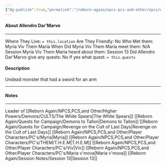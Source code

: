 ```yaml
---
{"dg-publish":true,"permalink":"/reborn-again/npcs-pcs-and-other/npcs/dead/allendro-dar-marvo/"}
---
```



#### About Allendro Dar'Marvo
---
Where They Live: `= this.location`
Are They Friendly: No
Who Met them: Myria Viv Them Maria
When Did Myria Viv Them Maria meet them: N/A
Session Myria Viv Them Maria heard about them: Session 13
Did Allendro Dar'Marvo give any quests: No
	If yes what quest: `= this.quests`


#### Description
Undead monster that had a sword for an arm

---

#### Notes
---
Leader of [[Reborn Again/NPCS,PCS,and Other/Higher Powers/Demons/CULTS/The White Spears\|The White Spears]] 
[[Reborn Again/Quests for Campaign/Demons to Tallon\|Demons to Tallon]]
[[Reborn Again/Quests for Campaign/Revenge on the Cult of Last Days\|Revenge on the Cult of Last Days]]
[[Reborn Again/NPCS,PCS,and Other/Player Characters/PC's/Myria\|Myria]]
[[Reborn Again/NPCS,PCS,and Other/Player Characters/PC's/THEM/T.H.E.M\|T.H.E.M]]
[[Reborn Again/NPCS,PCS,and Other/Player Characters/PC's/Viv\|Viv]]
[[Reborn Again/NPCS,PCS,and Other/Player Characters/PC's/Maria v'mova\|Maria v'mova]]
[[Reborn Again/Session Notes/Session 13\|Session 13]]


